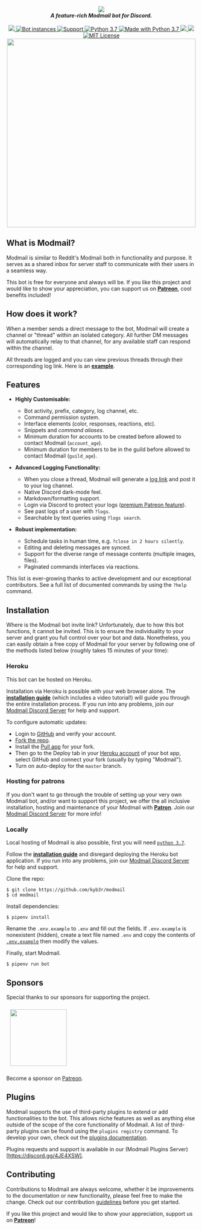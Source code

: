<div align="center">
  <img src="https://i.imgur.com/o558Qnq.png" align="center">
  <br>
  <strong><i>A feature-rich Modmail bot for Discord.</i></strong>
  <br>
  <br>

  <a href="https://heroku.com/deploy?template=https://github.com/kyb3r/modmail">
    <img src="https://img.shields.io/badge/deploy_to-heroku-997FBC.svg?style=for-the-badge&logo=Heroku">
  </a>

  <a href="https://github.com/kyb3r/modmail/">
    <img src="https://api.modmail.tk/badges/instances.svg" alt="Bot instances">
  </a>

  <a href="https://discord.gg/j5e9p8w">
    <img src="https://img.shields.io/discord/515071617815019520.svg?label=Discord&logo=Discord&colorB=7289da&style=for-the-badge" alt="Support">
  </a>

  <a href="https://patreon.com/kyber">
    <img src="https://img.shields.io/badge/patreon-donate-orange.svg?style=for-the-badge&logo=Patreon" alt="Python 3.7">
  </a>

  <a href="https://www.python.org/downloads/">
    <img src="https://img.shields.io/badge/Made%20With-Python%203.7-blue.svg?style=for-the-badge&logo=Python" alt="Made with Python 3.7">
  </a>

  <a href="https://travis-ci.com/kyb3r/modmail">
    <img src="https://img.shields.io/travis/com/kyb3r/modmail?style=for-the-badge&logo=Travis">
  </a>  

  <a href="https://github.com/ambv/black">
    <img src="https://img.shields.io/badge/Code%20Style-Black-black?style=for-the-badge">
  </a>

  <a href="https://github.com/kyb3r/modmail/blob/master/LICENSE">
    <img src="https://img.shields.io/badge/license-agpl-e74c3c.svg?style=for-the-badge" alt="MIT License">
  </a>

<br>
<img src='https://i.imgur.com/fru5Q07.png' align='center' width=500>
</div>


## What is Modmail?

Modmail is similar to Reddit's Modmail both in functionality and purpose. It serves as a shared inbox for server staff to communicate with their users in a seamless way.

This bot is free for everyone and always will be. If you like this project and would like to show your appreciation, you can support us on **[Patreon](https://www.patreon.com/kyber)**, cool benefits included! 

## How does it work?

When a member sends a direct message to the bot, Modmail will create a channel or "thread" within an isolated category. All further DM messages will automatically relay to that channel, for any available staff can respond within the channel.

All threads are logged and you can view previous threads through their corresponding log link. Here is an [**example**](https://logs.modmail.tk/example).

## Features

* **Highly Customisable:**
  * Bot activity, prefix, category, log channel, etc.
  * Command permission system.
  * Interface elements (color, responses, reactions, etc).
  * Snippets and *command aliases*.
  * Minimum duration for accounts to be created before allowed to contact Modmail (`account_age`).
  * Minimum duration for members to be in the guild before allowed to contact Modmail (`guild_age`). 

* **Advanced Logging Functionality:**
  * When you close a thread, Modmail will generate a [log link](https://logs.modmail.tk/example) and post it to your log channel.
  * Native Discord dark-mode feel.
  * Markdown/formatting support.
  * Login via Discord to protect your logs ([premium Patreon feature](https://patreon.com/kyber)).
  * See past logs of a user with `?logs`.
  * Searchable by text queries using `?logs search`.

* **Robust implementation:**
  * Schedule tasks in human time, e.g. `?close in 2 hours silently`.
  * Editing and deleting messages are synced.
  * Support for the diverse range of message contents (multiple images, files).
  * Paginated commands interfaces via reactions.

This list is ever-growing thanks to active development and our exceptional contributors. See a full list of documented commands by using the `?help` command.

## Installation

Where is the Modmail bot invite link? Unfortunately, due to how this bot functions, it cannot be invited. This is to ensure the individuality to your server and grant you full control over your bot and data. Nonetheless, you can easily obtain a free copy of Modmail for your server by following one of the methods listed below (roughly takes 15 minutes of your time):

### Heroku

This bot can be hosted on Heroku.

Installation via Heroku is possible with your web browser alone. 
The [**installation guide**](https://github.com/kyb3r/modmail/wiki/Installation) (which includes a video tutorial!) will guide you through the entire installation process. If you run into any problems, join our [Modmail Discord Server](https://discord.gg/etJNHCQ) for help and support.

To configure automatic updates:
 - Login to [GitHub](https://github.com/) and verify your account.
 - [Fork the repo](https://github.com/kyb3r/modmail/fork).
 - Install the [Pull app](https://github.com/apps/pull) for your fork. 
 - Then go to the Deploy tab in your [Heroku account](https://dashboard.heroku.com/apps) of your bot app, select GitHub and connect your fork (usually by typing "Modmail"). 
 - Turn on auto-deploy for the `master` branch.

### Hosting for patrons

If you don't want to go through the trouble of setting up your very own Modmail bot, and/or want to support this project, we offer the all inclusive installation, hosting and maintenance of your Modmail with [**Patron**](https://patreon.com/kyber). Join our [Modmail Discord Server](https://discord.gg/etJNHCQ) for more info! 

### Locally

Local hosting of Modmail is also possible, first you will need [`python 3.7`](https://www.python.org/downloads/).

Follow the [**installation guide**](https://github.com/kyb3r/modmail/wiki/Installation) and disregard deploying the Heroku bot application. If you run into any problems, join our [Modmail Discord Server](https://discord.gg/etJNHCQ) for help and support.

Clone the repo:

```console
$ git clone https://github.com/kyb3r/modmail
$ cd modmail
```

Install dependencies:

```console
$ pipenv install
```

Rename the `.env.example` to `.env` and fill out the fields. If `.env.example` is nonexistent (hidden), create a text file named `.env` and copy the contents of [`.env.example`](https://raw.githubusercontent.com/kyb3r/modmail/master/.env.example) then modify the values.

Finally, start Modmail.

```console
$ pipenv run bot
```

## Sponsors

Special thanks to our sponsors for supporting the project.

<a href='https://www.youtube.com/channel/UCgSmBJD9imASmJRleycTCwQ/featured'>
  <img height=150 src='https://i.imgur.com/WyzaPKY.png' style='margin:10'>
</a>

Become a sponsor on [Patreon](https://patreon.com/kyber).

## Plugins

Modmail supports the use of third-party plugins to extend or add functionalities to the bot. This allows niche features as well as anything else outside of the scope of the core functionality of Modmail. A list of third-party plugins can be found using the `plugins registry` command. To develop your own, check out the [plugins documentation](https://github.com/kyb3r/modmail/wiki/Plugins).

Plugins requests and support is available in our (Modmail Plugins Server)[https://discord.gg/4JE4XSW].

## Contributing

Contributions to Modmail are always welcome, whether it be improvements to the documentation or new functionality, please feel free to make the change. Check out our contribution [guidelines](https://github.com/kyb3r/modmail/blob/master/CONTRIBUTING.md) before you get started.

If you like this project and would like to show your appreciation, support us on **[Patreon](https://www.patreon.com/kyber)**!